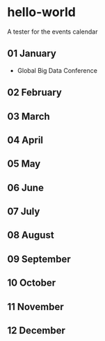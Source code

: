 # hello-world
A tester for the events calendar

## 01 January 
* Global Big Data Conference
## 02 February
## 03 March
## 04 April
## 05 May
## 06 June
## 07 July
## 08 August 
## 09 September 
## 10 October 
## 11 November
## 12 December
